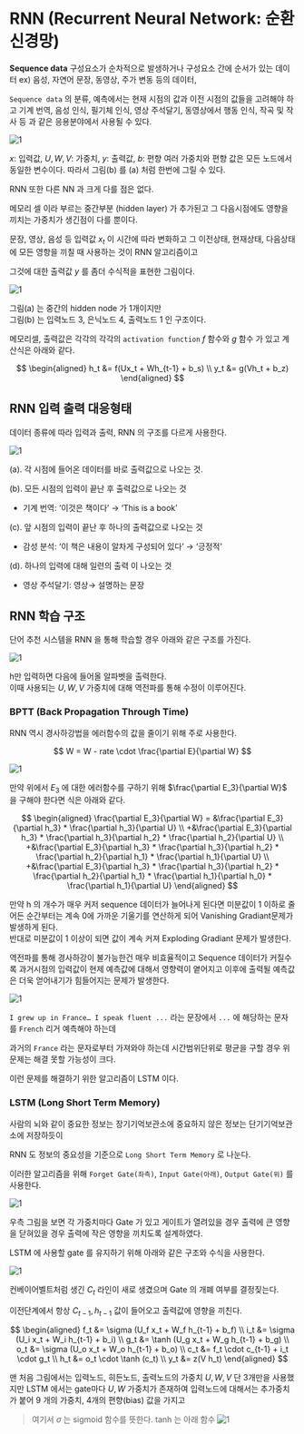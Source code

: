 # RNN (Recurrent Neural Network: 순환 신경망)

**Sequence data** 
구성요소가 순차적으로 발생하거나 구성요소 간에 순서가 있는 데이터 
ex) 음성, 자연어 문장, 동영상, 주가 변동 등의 데이터,

`Sequence data` 의 분류, 예측에서는 현재 시점의 값과 이전 시점의 값들을 고려해야 하고
기계 번역, 음성 인식, 필기체 인식, 영상 주석달기, 동영상에서 행동 인식, 작곡 및 작사 등 과 같은 응용분야에서 사용될 수 있다.  

![1](image/class12-1.png)

$x$: 입력값, $U, W, V$: 가중치, $y$: 출력값, $b$: 편향
여러 가중치와 편향 값은 모든 노드에서 동일한 변수이다. 
따라서 그림(b) 를 (a) 처럼 한번에 그릴 수 있다.  

RNN 또한 다른 NN 과 크게 다를 점은 없다.  

메모리 셀 이라 부르는 중간부분 (hidden layer) 가 추가된고 그 다음시점에도 영향을 끼치는 가중치가 생긴점이 다를 뿐이다.  

문장, 영상, 음성 등 입력값 $x_t$ 이 시간에 따라 변화하고 그 이전상태, 현재상태, 다음상태에 모든 영항을 끼칠 때 사용하는 것이 RNN 알고리즘이고  

그것에 대한 출력값 $y$ 를 좀더 수식적을 표현한 그림이다.  

![1](image/class12-3.png)

그림(a) 는 중간의 hidden node 가 1개이지만  
그림(b) 는 입력노드 3, 은닉노드 4, 출력노드 1 인 구조이다.  


메모리셀, 출력값은 각각의 각각의 `activation function` $f$ 함수와 $g$ 함수 가 있고
계산식은 아래와 같다. 

$$
\begin{aligned}
h_t &= f(Ux_t + Wh_{t-1} + b_s) \\
y_t &= g(Vh_t + b_z)
\end{aligned}
$$


## RNN 입력 출력 대응형태

데이터 종류에 따라 입력과 출력, RNN 의 구조를 다르게 사용한다.  

![1](image/class12-2.png)

(a). 각 시점에 들어온 데이터를 바로 출력값으로 나오는 것.

(b). 모든 시점의 입력이 끝난 후 출력값으로 나오는 것
- 기계 번역: ‘이것은 책이다’ → ‘This is a book’  

(c). 앞 시점의 입력이 끝난 후 하나의 출력값으로 나오는 것
- 감성 분석: ‘이 책은 내용이 알차게 구성되어 있다’ → ‘긍정적’  

(d). 하나의 입력에 대해 일련의 출력 이 나오는 것  
- 영상 주석달기: 영상→ 설명하는 문장  

## RNN 학습 구조

단어 추천 시스템을 RNN 을 통해 학습할 경우 아래와 같은 구조를 가진다.

![1](image/class12-4.png)

h만 입력하면 다음에 들어올 알파벳을 출력한다.  
이때 사용되는 $U, W, V$ 가중치에 대해 역전파를 통해 수정이 이루어진다.  

### BPTT (Back Propagation Through Time)

RNN 역시 경사하강법을 에러함수의 값을 줄이기 위해 주로 사용한다.  

$$
W = W - rate \cdot \frac{\partial E}{\partial W}
$$

![1](image/class12-5.png)

만약 위에서 $E_3$ 에 대한 에러함수를 구하기 위해 $\frac{\partial E_3}{\partial W}$ 을 구해야 한다면 식은 아래와 같다.  

$$
\begin{aligned}
\frac{\partial E_3}{\partial W} = 
&\frac{\partial E_3}{\partial h_3} * \frac{\partial h_3}{\partial U} \\
+&\frac{\partial E_3}{\partial h_3} * \frac{\partial h_3}{\partial h_2} * \frac{\partial h_2}{\partial U} \\
+&\frac{\partial E_3}{\partial h_3} * \frac{\partial h_3}{\partial h_2} * \frac{\partial h_2}{\partial h_1} * \frac{\partial h_1}{\partial U} \\
+&\frac{\partial E_3}{\partial h_3} * \frac{\partial h_3}{\partial h_2} * \frac{\partial h_2}{\partial h_1} * \frac{\partial h_1}{\partial h_0} * \frac{\partial h_1}{\partial U}
\end{aligned}
$$

만약 h 의 개수가 매우 커저 sequence 데이터가 늘어나게 된다면 
미분값이 1 이하로 줄어든 순간부터는 계속 0에 가까운 기울기를 연산하게 되어 Vanishing Gradiant문제가 발생하게 된다.  
반대로 미분값이 1 이상이 되면 값이 계속 커져 Exploding Gradiant 문제가 발생한다.  

역전파를 통해 경사하강이 불가능한건 매우 비효율적이고
Sequence 데이터가 커질수록 과거시점의 입력값이 현제 예측값에 대해서 영향력이 옅어지고 
이후에 출력될 예측값은 더욱 얻어내기가 힘들어지는 문제가 발생한다.  

![1](image/class12-7.png)

`I grew up in France… I speak fluent ...` 라는 문장에서 `...` 에 해당하는 문자를 `French` 리거 예측해야 하는데  

과거의 `France` 라는 문자로부터 가져와야 하는데 시간범위단위로 평균을 구할 경우 
위 문제는 해결 못할 가능성이 크다.  

이런 문제를 해결하기 위한 알고리즘이 LSTM 이다.  


### LSTM (Long Short Term Memory)

사람의 뇌와 같이 중요한 정보는 장기기억보관소에
중요하지 않은 정보는 단기기억보관소에 저장하듯이

RNN 도 정보의 중요성을 기준으로 `Long Short Term Memory` 로 나눈다.  

이러한 알고리즘을 위해 `Forget Gate(좌측)`, `Input Gate(아래)`, `Output Gate(위)` 를 사용한다.  

![1](image/class12-6.png)

우측 그림을 보면 각 가중치마다 Gate 가 있고 게이트가 열려있을 경우 출력에 큰 영향을
닫혀있을 경우 출력에 작은 영향을 끼치도록 설계하였다.  

LSTM 에 사용할 gate 를 유지하기 위해 아래와 같은 구조와 수식을 사용한다.   

![1](image/class12-8.png)

컨베이어벨트처럼 생긴 $C_t$ 라인이 새로 생겼으며 Gate 의 개폐 여부를 결정짖는다.  

이전단계에서 항상 $C_{t-1}, h_{t-1}$ 값이 들어오고 출력값에 영향을 끼친다.  

$$
\begin{aligned}
f_t &= \sigma (U_f x_t + W_f h_{t-1} + b_f) \\ 
i_t &= \sigma (U_i x_t + W_i h_{t-1} + b_i) \\ 
g_t &= \tanh (U_g x_t + W_g h_{t-1} + b_g) \\ 
o_t &= \sigma (U_o x_t + W_o h_{t-1} + b_o) \\ 
c_t &= f_t \cdot c_{t-1} + i_t \cdot g_t \\ 
h_t &= o_t \cdot \tanh (c_t) \\
y_t &= z(V h_t)
\end{aligned}
$$

맨 처음 그림에서는 입력노드, 히든노드, 출력노드의 가중치 $U, W, V$ 단 3개만을 사용했지만
LSTM 에서는 gate마다 $U, W$ 가중치가 존재하여 입력노드에 대해서는 추가중치가 붙어 9 개의 가중치, 4개의 편향(bias) 값을 가지고 


> 여기서 $\sigma$ 는 sigmoid 함수를 뜻한다.  tanh 는 아래 함수
![1](image/class12-9.png)
